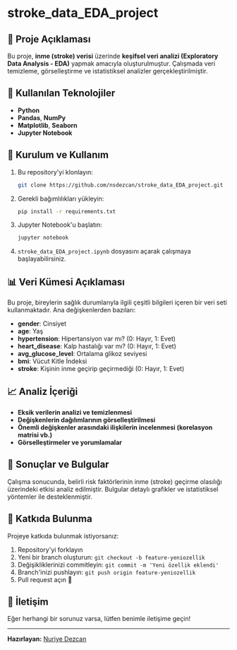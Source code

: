 # stroke_data_EDA_project


## 📌 Proje Açıklaması
Bu proje, **inme (stroke) verisi** üzerinde **keşifsel veri analizi (Exploratory Data Analysis - EDA)** yapmak amacıyla oluşturulmuştur. Çalışmada veri temizleme, görselleştirme ve istatistiksel analizler gerçekleştirilmiştir.

## 🚀 Kullanılan Teknolojiler
- **Python**
- **Pandas**, **NumPy**
- **Matplotlib**, **Seaborn**
- **Jupyter Notebook**

## 📂 Kurulum ve Kullanım
1. Bu repository'yi klonlayın:
   ```sh
   git clone https://github.com/nsdezcan/stroke_data_EDA_project.git
   ```
2. Gerekli bağımlılıkları yükleyin:
   ```sh
   pip install -r requirements.txt
   ```
3. Jupyter Notebook'u başlatın:
   ```sh
   jupyter notebook
   ```
4. `stroke_data_EDA_project.ipynb` dosyasını açarak çalışmaya başlayabilirsiniz.

## 📊 Veri Kümesi Açıklaması
Bu proje, bireylerin sağlık durumlarıyla ilgili çeşitli bilgileri içeren bir veri seti kullanmaktadır. Ana değişkenlerden bazıları:
- **gender**: Cinsiyet
- **age**: Yaş
- **hypertension**: Hipertansiyon var mı? (0: Hayır, 1: Evet)
- **heart_disease**: Kalp hastalığı var mı? (0: Hayır, 1: Evet)
- **avg_glucose_level**: Ortalama glikoz seviyesi
- **bmi**: Vücut Kitle İndeksi
- **stroke**: Kişinin inme geçirip geçirmediği (0: Hayır, 1: Evet)

## 📈 Analiz İçeriği
- **Eksik verilerin analizi ve temizlenmesi**
- **Değişkenlerin dağılımlarının görselleştirilmesi**
- **Önemli değişkenler arasındaki ilişkilerin incelenmesi (korelasyon matrisi vb.)**
- **Görselleştirmeler ve yorumlamalar**

## 📌 Sonuçlar ve Bulgular
Çalışma sonucunda, belirli risk faktörlerinin inme (stroke) geçirme olasılığı üzerindeki etkisi analiz edilmiştir. Bulgular detaylı grafikler ve istatistiksel yöntemler ile desteklenmiştir.

## 🤝 Katkıda Bulunma
Projeye katkıda bulunmak istiyorsanız:
1. Repository'yi forklayın
2. Yeni bir branch oluşturun: `git checkout -b feature-yeniozellik`
3. Değişikliklerinizi commitleyin: `git commit -m 'Yeni özellik eklendi'`
4. Branch'inizi pushlayın: `git push origin feature-yeniozellik`
5. Pull request açın 🎉

## 📩 İletişim
Eğer herhangi bir sorunuz varsa, lütfen benimle iletişime geçin!

---
**Hazırlayan:** [Nuriye Dezcan](https://github.com/nsdezcan)

